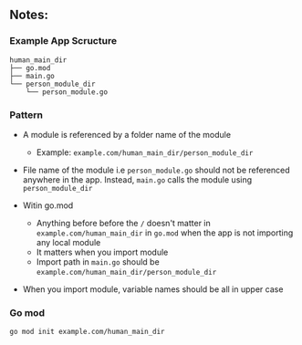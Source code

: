 ## Notes: 

### Example App Scructure

```
human_main_dir
├── go.mod
├── main.go
└── person_module_dir
    └── person_module.go
```


### Pattern

* A module is referenced by a folder name of the module
	- Example: `example.com/human_main_dir/person_module_dir`

* File name of the module i.e `person_module.go` should not be referenced anywhere in the app. Instead, `main.go` calls the module using `person_module_dir`

* Witin go.mod 
	- Anything before before the `/` doesn't matter in `example.com/human_main_dir` in `go.mod` when the app is not importing any local module 
	- It matters when you import module 
	- Import path in `main.go` should be `example.com/human_main_dir/person_module_dir`
	
* When you import module, variable names should be all in upper case



### Go mod 

`go mod init example.com/human_main_dir`